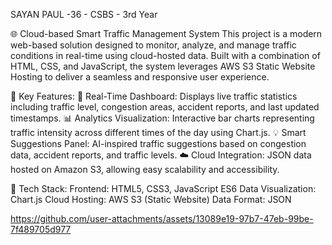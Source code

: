 SAYAN PAUL -36 - CSBS - 3rd Year

🌐 Cloud-based Smart Traffic Management System
This project is a modern web-based solution designed to monitor, analyze, and manage traffic conditions in real-time using cloud-hosted data. Built with a combination of HTML, CSS, and JavaScript, the system leverages AWS S3 Static Website Hosting to deliver a seamless and responsive user experience.

🔧 Key Features:
📡 Real-Time Dashboard: Displays live traffic statistics including traffic level, congestion areas, accident reports, and last updated timestamps.
📊 Analytics Visualization: Interactive bar charts representing traffic intensity across different times of the day using Chart.js.
💡 Smart Suggestions Panel: AI-inspired traffic suggestions based on congestion data, accident reports, and traffic levels.
☁️ Cloud Integration: JSON data hosted on Amazon S3, allowing easy scalability and accessibility.

📁 Tech Stack:
Frontend: HTML5, CSS3, JavaScript ES6
Data Visualization: Chart.js
Cloud Hosting: AWS S3 (Static Website)
Data Format: JSON



https://github.com/user-attachments/assets/13089e19-97b7-47eb-99be-7f489705d977


